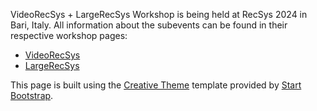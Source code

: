 VideoRecSys + LargeRecSys Workshop is being held at RecSys 2024 in Bari, Italy.
All information about the subevents can be found in their respective workshop pages:
* [VideoRecSys](videorecsys.com)
* [LargeRecSys](largerecsys.github.io)

This page is built using the [Creative Theme](http://startbootstrap.com/template-overviews/creative/) template provided by [Start Bootstrap](http://startbootstrap.com).